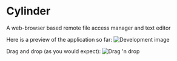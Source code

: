 # Cylinder
A web-browser based remote file access manager and text editor

Here is a preview of the application so far:
![Development image](http://i.imgur.com/HMBaV91.png)

Drag and drop (as you would expect):
![Drag 'n drop](http://i.imgur.com/pxeh2r9.png)

